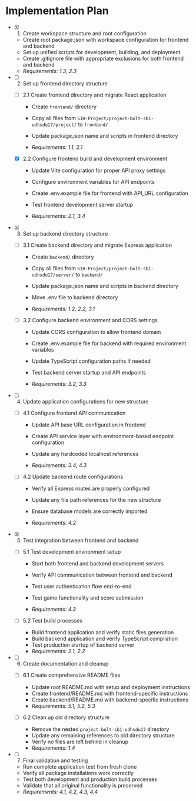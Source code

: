 # Implementation Plan

- [x] 1. Create workspace structure and root configuration


  - Create root package.json with workspace configuration for frontend and backend
  - Set up unified scripts for development, building, and deployment
  - Create .gitignore file with appropriate exclusions for both frontend and backend
  - _Requirements: 1.3, 2.3_




- [ ] 2. Set up frontend directory structure
  - [ ] 2.1 Create frontend directory and migrate React application
    - Create `frontend/` directory
    - Copy all files from `SIH-Project/project-bolt-sb1-udhsdu17/project/` to `frontend/`


    - Update package.json name and scripts in frontend directory
    - _Requirements: 1.1, 2.1_

  - [x] 2.2 Configure frontend build and development environment

    - Update Vite configuration for proper API proxy settings
    - Configure environment variables for API endpoints


    - Create .env.example file for frontend with API_URL configuration
    - Test frontend development server startup
    - _Requirements: 2.1, 3.4_

- [x] 3. Set up backend directory structure



  - [ ] 3.1 Create backend directory and migrate Express application
    - Create `backend/` directory

    - Copy all files from `SIH-Project/project-bolt-sb1-udhsdu17/server/` to `backend/`
    - Update package.json name and scripts in backend directory
    - Move .env file to backend directory


    - _Requirements: 1.2, 2.2, 3.1_

  - [ ] 3.2 Configure backend environment and CORS settings
    - Update CORS configuration to allow frontend domain


    - Create .env.example file for backend with required environment variables

    - Update TypeScript configuration paths if needed
    - Test backend server startup and API endpoints
    - _Requirements: 3.2, 3.3_



- [ ] 4. Update application configurations for new structure
  - [ ] 4.1 Configure frontend API communication
    - Update API base URL configuration in frontend
    - Create API service layer with environment-based endpoint configuration
    - Update any hardcoded localhost references



    - _Requirements: 3.4, 4.3_

  - [ ] 4.2 Update backend route configurations
    - Verify all Express routes are properly configured
    - Update any file path references for the new structure


    - Ensure database models are correctly imported
    - _Requirements: 4.2_

- [x] 5. Test integration between frontend and backend




  - [ ] 5.1 Test development environment setup
    - Start both frontend and backend development servers
    - Verify API communication between frontend and backend
    - Test user authentication flow end-to-end

    - Test game functionality and score submission
    - _Requirements: 4.3_

  - [ ] 5.2 Test build processes
    - Build frontend application and verify static files generation
    - Build backend application and verify TypeScript compilation
    - Test production startup of backend server
    - _Requirements: 2.1, 2.2_

- [ ] 6. Create documentation and cleanup
  - [ ] 6.1 Create comprehensive README files
    - Update root README.md with setup and deployment instructions
    - Create frontend/README.md with frontend-specific instructions
    - Create backend/README.md with backend-specific instructions
    - _Requirements: 5.1, 5.2, 5.3_

  - [ ] 6.2 Clean up old directory structure
    - Remove the nested `project-bolt-sb1-udhsdu17` directory
    - Update any remaining references to old directory structure
    - Verify no files are left behind in cleanup
    - _Requirements: 1.4_

- [ ] 7. Final validation and testing
  - Run complete application test from fresh clone
  - Verify all package installations work correctly
  - Test both development and production build processes
  - Validate that all original functionality is preserved
  - _Requirements: 4.1, 4.2, 4.3, 4.4_